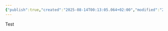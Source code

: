 ```yaml
---
{"publish":true,"created":"2025-08-14T00:13:05.064+02:00","modified":"2025-08-14T00:37:07.602+02:00","cssclasses":""}
---
```


Test